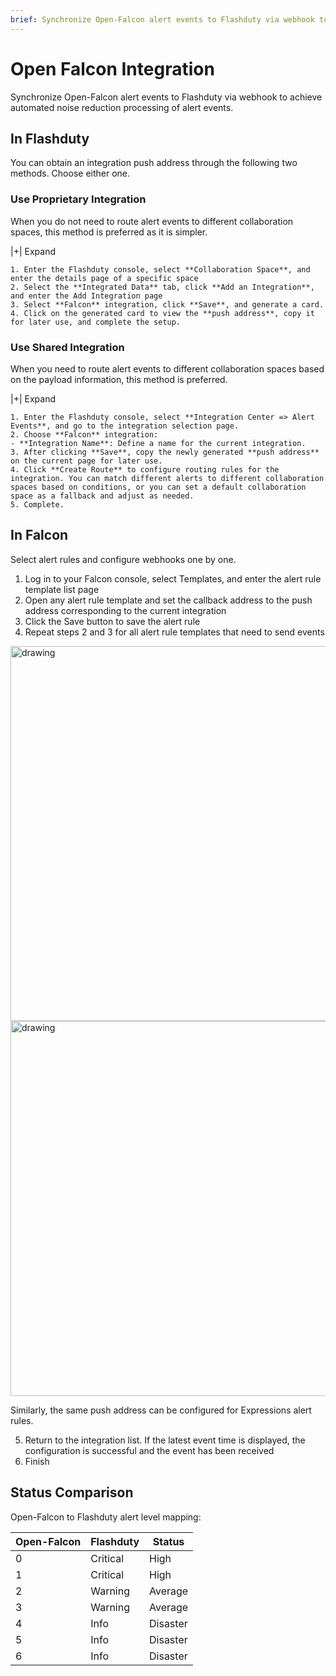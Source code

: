 ```yaml
---
brief: Synchronize Open-Falcon alert events to Flashduty via webhook to achieve automated noise reduction processing of alert events
---
```


# Open Falcon Integration

Synchronize Open-Falcon alert events to Flashduty via webhook to achieve automated noise reduction processing of alert events.
## In Flashduty
You can obtain an integration push address through the following two methods. Choose either one.

### Use Proprietary Integration

When you do not need to route alert events to different collaboration spaces, this method is preferred as it is simpler.

|+| Expand

    1. Enter the Flashduty console, select **Collaboration Space**, and enter the details page of a specific space
    2. Select the **Integrated Data** tab, click **Add an Integration**, and enter the Add Integration page
    3. Select **Falcon** integration, click **Save**, and generate a card.
    4. Click on the generated card to view the **push address**, copy it for later use, and complete the setup.

### Use Shared Integration

When you need to route alert events to different collaboration spaces based on the payload information, this method is preferred.

|+| Expand

    1. Enter the Flashduty console, select **Integration Center => Alert Events**, and go to the integration selection page.
    2. Choose **Falcon** integration:
    - **Integration Name**: Define a name for the current integration.
    3. After clicking **Save**, copy the newly generated **push address** on the current page for later use.
    4. Click **Create Route** to configure routing rules for the integration. You can match different alerts to different collaboration spaces based on conditions, or you can set a default collaboration space as a fallback and adjust as needed.
    5. Complete.

## In Falcon
Select alert rules and configure webhooks one by one.

1. Log in to your Falcon console, select Templates, and enter the alert rule template list page
2. Open any alert rule template and set the callback address to the push address corresponding to the current integration
3. Click the Save button to save the alert rule
4. Repeat steps 2 and 3 for all alert rule templates that need to send events

<img alt="drawing" width="600" src="https://fc.3ti.site/zh/flashduty/mixin/alert_integration/open_falcon/1.avif" />
<img alt="drawing" width="600" src="https://fc.3ti.site/zh/flashduty/mixin/alert_integration/open_falcon/2.avif" />

Similarly, the same push address can be configured for Expressions alert rules.

5. Return to the integration list. If the latest event time is displayed, the configuration is successful and the event has been received
6. Finish

## Status Comparison

Open-Falcon to Flashduty alert level mapping:

| Open-Falcon |  Flashduty  | Status |
| ----------- | -------- | ---- |
| 0           | Critical | High |
| 1           | Critical | High |
| 2           | Warning  | Average |
| 3           | Warning  | Average |
| 4           | Info     | Disaster |
| 5           | Info     | Disaster |
| 6           | Info     | Disaster |